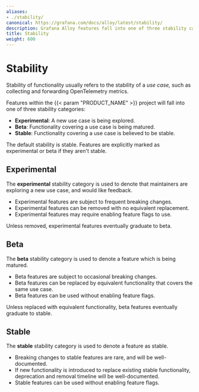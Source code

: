 ```yaml
---
aliases:
- ./stability/
canonical: https://grafana.com/docs/alloy/latest/stability/
description: Grafana Alloy features fall into one of three stability categories, experimental, beta, or stable
title: Stability
weight: 600
---
```


# Stability

Stability of functionality usually refers to the stability of a _use case,_ such as collecting and forwarding OpenTelemetry metrics.

Features within the {{< param "PRODUCT_NAME" >}} project will fall into one of three stability categories:

* **Experimental**: A new use case is being explored.
* **Beta**: Functionality covering a use case is being matured.
* **Stable**: Functionality covering a use case is believed to be stable.

The default stability is stable.
Features are explicitly marked as experimental or beta if they aren't stable.

## Experimental

The **experimental** stability category is used to denote that maintainers are
exploring a new use case, and would like feedback.

* Experimental features are subject to frequent breaking changes.
* Experimental features can be removed with no equivalent replacement.
* Experimental features may require enabling feature flags to use.

Unless removed, experimental features eventually graduate to beta.

## Beta

The **beta** stability category is used to denote a feature which is being matured.

* Beta features are subject to occasional breaking changes.
* Beta features can be replaced by equivalent functionality that covers the same use case.
* Beta features can be used without enabling feature flags.

Unless replaced with equivalent functionality, beta features eventually graduate to stable.

## Stable

The **stable** stability category is used to denote a feature as stable.

* Breaking changes to stable features are rare, and will be well-documented.
* If new functionality is introduced to replace existing stable functionality, deprecation and removal timeline will be well-documented.
* Stable features can be used without enabling feature flags.
